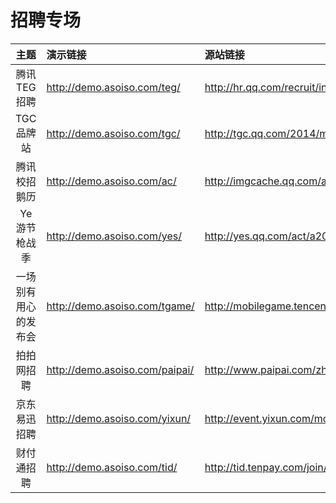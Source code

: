 # 招聘专场

| 主题       | 演示链接 | 源站链接 |
| :--------: | :--------| :------  |
| 腾讯TEG招聘| http://demo.asoiso.com/teg/ | http://hr.qq.com/recruit/index.html |
| TGC品牌站 | http://demo.asoiso.com/tgc/ | http://tgc.qq.com/2014/mainbrand/m/ |
| 腾讯校招鹅历 | http://demo.asoiso.com/ac/ | http://imgcache.qq.com/ac/www_tencent/join/ext/calendar/calendar.html |
| Ye游节枪战季 | http://demo.asoiso.com/yes/ | http://yes.qq.com/act/a20140728mobile/m.htm |
| 一场别有用心的发布会 | http://demo.asoiso.com/tgame/ | http://mobilegame.tencent.com/act/a20140723invite/index.htm |
| 拍拍网招聘 | http://demo.asoiso.com/paipai/ | http://www.paipai.com/zhaopin/index_pc.html |
| 京东易迅招聘 | http://demo.asoiso.com/yixun/ | http://event.yixun.com/mobile/2116981ea.html |
| 财付通招聘 | http://demo.asoiso.com/tid/ | http://tid.tenpay.com/join/ |
